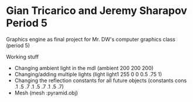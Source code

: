 # Gian Tricarico and Jeremy Sharapov Period 5
Graphics engine as final project for Mr. DW's computer graphics class (period 5)

 Working stuff
 * Changing ambient light in the mdl (ambient 200 200 200)
 * Changing/adding multiple lights (light light1 255 0 0 0.5 .75 1)
 * Changing the reflection constants for all future objects (constants cons .1 .5 .7 .1 .5 .7 .1 .5 .7)
 * Mesh (mesh :pyramid.obj)
